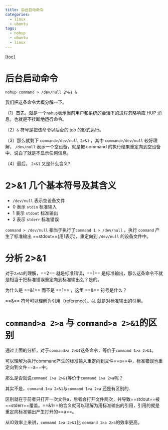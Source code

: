 ```yaml
---
title: 后台启动命令
categories:
  - linux
  - ubuntu
tags:
  - nohup
  - ubuntu
  - linux
---
```


[toc]

# 后台启动命令

`nohup command > /dev/null 2>&1 &`

我们把这条命令大概分解一下。

（1）首先，就是一个`nohup`表示当前用户和系统的会话下的进程忽略响应 HUP 消息，也就是不挂断地运行命令。

（2）`&` 符号是把该命令以后台的 job 的形式运行。

（3）那么就剩下 `command>/dev/null 2>&1` ，其中 `command>/dev/null` 较好理解， `/dev/null` 表示一个空设备，就是把 command 的执行结果重定向到空设备中，说白了就是不显示任何信息。

（4）最后， `2>&1` 又是什么含义?

# 2>&1 几个基本符号及其含义

- `/dev/null` 表示空设备文件
- 0 表示 `stdin` 标准输入
- 1 表示 `stdout` 标准输出
- 2 表示 `stderr` 标准错误

`command > /dev/null` 相当于执行了`command 1 > /dev/null` 。执行 `command` 产生了标准输出 ==stdout==(用1表示)，重定向到 `/dev/null` 的设备文件中。

# 分析 2>&1

对于`2>&1`的理解，==2== 就是标准错误，==1== 是标准输出，那么这条命令不就是相当于把标准错误重定向到标准输出么？是的。

为什么是 ==&1== 而不是 ==1== ，这里 ==&==  符号是什么？ 

==&==  符号可以理解为引用（reference）。`&1` 就是对标准输出的引用。

# `command>a 2>a` 与 `command>a 2>&1`的区别

通过上面的分析，对于`command>a 2>&1`这条命令，等价于`command 1>a 2>&1`。

可以理解为执行command产生的标准输入重定向到文件==a==中，标准错误也重定向到文件==a==中。

那么是否就说`command 1>a 2>&1`等价于`command 1>a 2>a`呢？

其实不是，`command 1>a 2>&1`与`command 1>a 2>a` 还是有区别的.

区别就在于前者只打开一次文件a，后者会打开文件两次，并导致==stdout==被==stderr==覆盖。==&1==的含义就可以理解为用标准输出的引用，引用的就是重定向标准输出产生打开的==a==。

从IO效率上来讲，`command 1>a 2>&1`比 `command 1>a 2>a`的效率更高。